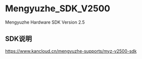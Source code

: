 # Mengyuzhe_SDK_V2500
Mengyuzhe  Hardware SDK Version 2.5

## SDK说明
https://www.kancloud.cn/mengyuzhe-supports/myz-v2500-sdk
